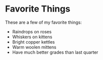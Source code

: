 # Favorite Things

These are a few of my favorite things:

- Raindrops on roses
- Whiskers on kittens
- Bright copper kettles
- Warm woolen mittens
- Have much better grades than last quarter
